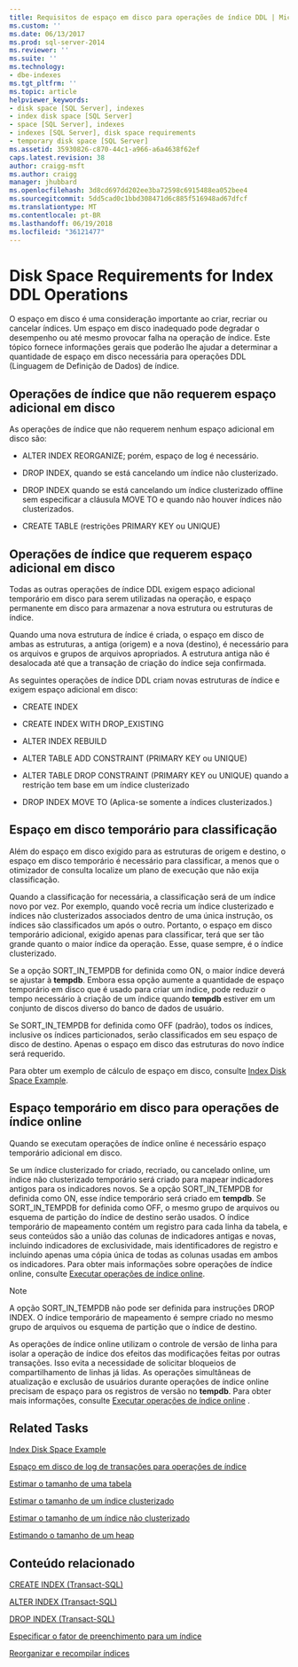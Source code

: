```yaml
---
title: Requisitos de espaço em disco para operações de índice DDL | Microsoft Docs
ms.custom: ''
ms.date: 06/13/2017
ms.prod: sql-server-2014
ms.reviewer: ''
ms.suite: ''
ms.technology:
- dbe-indexes
ms.tgt_pltfrm: ''
ms.topic: article
helpviewer_keywords:
- disk space [SQL Server], indexes
- index disk space [SQL Server]
- space [SQL Server], indexes
- indexes [SQL Server], disk space requirements
- temporary disk space [SQL Server]
ms.assetid: 35930826-c870-44c1-a966-a6a4638f62ef
caps.latest.revision: 38
author: craigg-msft
ms.author: craigg
manager: jhubbard
ms.openlocfilehash: 3d8cd697dd202ee3ba72598c6915488ea052bee4
ms.sourcegitcommit: 5dd5cad0c1bbd308471d6c885f516948ad67dfcf
ms.translationtype: MT
ms.contentlocale: pt-BR
ms.lasthandoff: 06/19/2018
ms.locfileid: "36121477"
---
```

# <a name="disk-space-requirements-for-index-ddl-operations"></a>Disk Space Requirements for Index DDL Operations
  O espaço em disco é uma consideração importante ao criar, recriar ou cancelar índices. Um espaço em disco inadequado pode degradar o desempenho ou até mesmo provocar falha na operação de índice. Este tópico fornece informações gerais que poderão lhe ajudar a determinar a quantidade de espaço em disco necessária para operações DDL (Linguagem de Definição de Dados) de índice.  
  
## <a name="index-operations-that-require-no-additional-disk-space"></a>Operações de índice que não requerem espaço adicional em disco  
 As operações de índice que não requerem nenhum espaço adicional em disco são:  
  
-   ALTER INDEX REORGANIZE; porém, espaço de log é necessário.  
  
-   DROP INDEX, quando se está cancelando um índice não clusterizado.  
  
-   DROP INDEX quando se está cancelando um índice clusterizado offline sem especificar a cláusula MOVE TO e quando não houver índices não clusterizados.  
  
-   CREATE TABLE (restrições PRIMARY KEY ou UNIQUE)  
  
## <a name="index-operations-that-require-additional-disk-space"></a>Operações de índice que requerem espaço adicional em disco  
 Todas as outras operações de índice DDL exigem espaço adicional temporário em disco para serem utilizadas na operação, e espaço permanente em disco para armazenar a nova estrutura ou estruturas de índice.  
  
 Quando uma nova estrutura de índice é criada, o espaço em disco de ambas as estruturas, a antiga (origem) e a nova (destino), é necessário para os arquivos e grupos de arquivos apropriados. A estrutura antiga não é desalocada até que a transação de criação do índice seja confirmada.  
  
 As seguintes operações de índice DDL criam novas estruturas de índice e exigem espaço adicional em disco:  
  
-   CREATE INDEX  
  
-   CREATE INDEX WITH DROP_EXISTING  
  
-   ALTER INDEX REBUILD  
  
-   ALTER TABLE ADD CONSTRAINT (PRIMARY KEY ou UNIQUE)  
  
-   ALTER TABLE DROP CONSTRAINT (PRIMARY KEY ou UNIQUE) quando a restrição tem base em um índice clusterizado  
  
-   DROP INDEX MOVE TO (Aplica-se somente a índices clusterizados.)  
  
## <a name="temporary-disk-space-for-sorting"></a>Espaço em disco temporário para classificação  
 Além do espaço em disco exigido para as estruturas de origem e destino, o espaço em disco temporário é necessário para classificar, a menos que o otimizador de consulta localize um plano de execução que não exija classificação.  
  
 Quando a classificação for necessária, a classificação será de um índice novo por vez. Por exemplo, quando você recria um índice clusterizado e índices não clusterizados associados dentro de uma única instrução, os índices são classificados um após o outro. Portanto, o espaço em disco temporário adicional, exigido apenas para classificar, terá que ser tão grande quanto o maior índice da operação. Esse, quase sempre, é o índice clusterizado.  
  
 Se a opção SORT_IN_TEMPDB for definida como ON, o maior índice deverá se ajustar à **tempdb**. Embora essa opção aumente a quantidade de espaço temporário em disco que é usado para criar um índice, pode reduzir o tempo necessário à criação de um índice quando **tempdb** estiver em um conjunto de discos diverso do banco de dados de usuário.  
  
 Se SORT_IN_TEMPDB for definida como OFF (padrão), todos os índices, inclusive os índices particionados, serão classificados em seu espaço de disco de destino. Apenas o espaço em disco das estruturas do novo índice será requerido.  
  
 Para obter um exemplo de cálculo de espaço em disco, consulte [Index Disk Space Example](index-disk-space-example.md).  
  
## <a name="temporary-disk-space-for-online-index-operations"></a>Espaço temporário em disco para operações de índice online  
 Quando se executam operações de índice online é necessário espaço temporário adicional em disco.  
  
 Se um índice clusterizado for criado, recriado, ou cancelado online, um índice não clusterizado temporário será criado para mapear indicadores antigos para os indicadores novos. Se a opção SORT_IN_TEMPDB for definida como ON, esse índice temporário será criado em **tempdb**. Se SORT_IN_TEMPDB for definida como OFF, o mesmo grupo de arquivos ou esquema de partição do índice de destino serão usados. O índice temporário de mapeamento contém um registro para cada linha da tabela, e seus conteúdos são a união das colunas de indicadores antigas e novas, incluindo indicadores de exclusividade, mais identificadores de registro e incluindo apenas uma cópia única de todas as colunas usadas em ambos os indicadores. Para obter mais informações sobre operações de índice online, consulte [Executar operações de índice online](perform-index-operations-online.md).  
  
> [!NOTE]  
>  A opção SORT_IN_TEMPDB não pode ser definida para instruções DROP INDEX. O índice temporário de mapeamento é sempre criado no mesmo grupo de arquivos ou esquema de partição que o índice de destino.  
  
 As operações de índice online utilizam o controle de versão de linha para isolar a operação de índice dos efeitos das modificações feitas por outras transações. Isso evita a necessidade de solicitar bloqueios de compartilhamento de linhas já lidas. As operações simultâneas de atualização e exclusão de usuários durante operações de índice online precisam de espaço para os registros de versão no **tempdb**. Para obter mais informações, consulte [Executar operações de índice online](perform-index-operations-online.md) .  
  
## <a name="related-tasks"></a>Related Tasks  
 [Index Disk Space Example](index-disk-space-example.md)  
  
 [Espaço em disco de log de transações para operações de índice](transaction-log-disk-space-for-index-operations.md)  
  
 [Estimar o tamanho de uma tabela](../databases/estimate-the-size-of-a-table.md)  
  
 [Estimar o tamanho de um índice clusterizado](../databases/estimate-the-size-of-a-clustered-index.md)  
  
 [Estimar o tamanho de um índice não clusterizado](../databases/estimate-the-size-of-a-nonclustered-index.md)  
  
 [Estimando o tamanho de um heap](../databases/estimate-the-size-of-a-heap.md)  
  
## <a name="related-content"></a>Conteúdo relacionado  
 [CREATE INDEX &#40;Transact-SQL&#41;](/sql/t-sql/statements/create-index-transact-sql)  
  
 [ALTER INDEX &#40;Transact-SQL&#41;](/sql/t-sql/statements/alter-index-transact-sql)  
  
 [DROP INDEX &#40;Transact-SQL&#41;](/sql/t-sql/statements/drop-index-transact-sql)  
  
 [Especificar o fator de preenchimento para um índice](specify-fill-factor-for-an-index.md)  
  
 [Reorganizar e recompilar índices](indexes.md)  
  
  
